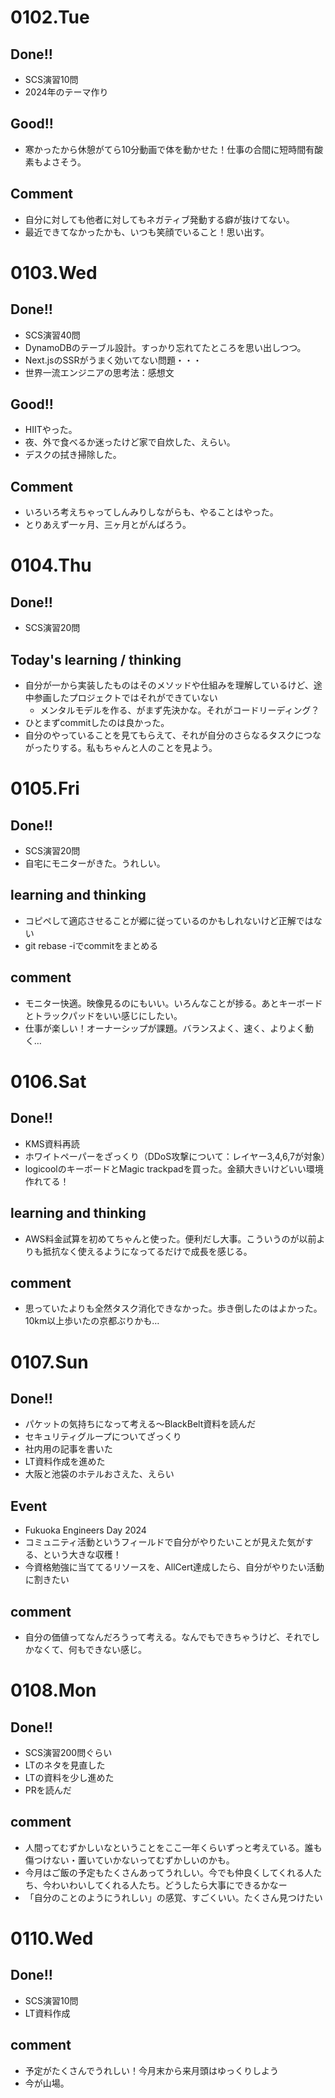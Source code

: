 # 0102.Tue
## Done!!
- SCS演習10問
- 2024年のテーマ作り

## Good!!
- 寒かったから休憩がてら10分動画で体を動かせた！仕事の合間に短時間有酸素もよさそう。

## Comment
- 自分に対しても他者に対してもネガティブ発動する癖が抜けてない。
- 最近できてなかったかも、いつも笑顔でいること！思い出す。

# 0103.Wed
## Done!!
- SCS演習40問
- DynamoDBのテーブル設計。すっかり忘れてたところを思い出しつつ。
- Next.jsのSSRがうまく効いてない問題・・・
- 世界一流エンジニアの思考法：感想文

## Good!!
- HIITやった。
- 夜、外で食べるか迷ったけど家で自炊した、えらい。
- デスクの拭き掃除した。

## Comment
- いろいろ考えちゃってしんみりしながらも、やることはやった。
- とりあえず一ヶ月、三ヶ月とがんばろう。

# 0104.Thu
## Done!!
- SCS演習20問

## Today's learning / thinking
- 自分が一から実装したものはそのメソッドや仕組みを理解しているけど、途中参画したプロジェクトではそれができていない
    - メンタルモデルを作る、がまず先決かな。それがコードリーディング？
- ひとまずcommitしたのは良かった。
- 自分のやっていることを見てもらえて、それが自分のさらなるタスクにつながったりする。私もちゃんと人のことを見よう。

# 0105.Fri
## Done!!
- SCS演習20問
- 自宅にモニターがきた。うれしい。

## learning and thinking
- コピペして適応させることが郷に従っているのかもしれないけど正解ではない
- git rebase -iでcommitをまとめる

## comment
- モニター快適。映像見るのにもいい。いろんなことが捗る。あとキーボードとトラックパッドをいい感じにしたい。
- 仕事が楽しい！オーナーシップが課題。バランスよく、速く、よりよく動く…

# 0106.Sat
## Done!!
- KMS資料再読
- ホワイトペーパーをざっくり（DDoS攻撃について：レイヤー3,4,6,7が対象）
- logicoolのキーボードとMagic trackpadを買った。金額大きいけどいい環境作れてる！

## learning and thinking
- AWS料金試算を初めてちゃんと使った。便利だし大事。こういうのが以前よりも抵抗なく使えるようになってるだけで成長を感じる。

## comment
- 思っていたよりも全然タスク消化できなかった。歩き倒したのはよかった。10km以上歩いたの京都ぶりかも…

# 0107.Sun
## Done!!
- パケットの気持ちになって考える〜BlackBelt資料を読んだ
- セキュリティグループについてざっくり
- 社内用の記事を書いた
- LT資料作成を進めた
- 大阪と池袋のホテルおさえた、えらい

## Event
- Fukuoka Engineers Day 2024
- コミュニティ活動というフィールドで自分がやりたいことが見えた気がする、という大きな収穫！
- 今資格勉強に当ててるリソースを、AllCert達成したら、自分がやりたい活動に割きたい

## comment
- 自分の価値ってなんだろうって考える。なんでもできちゃうけど、それでしかなくて、何もできない感じ。

# 0108.Mon
## Done!!
- SCS演習200問ぐらい
- LTのネタを見直した
- LTの資料を少し進めた
- PRを読んだ

## comment
- 人間ってむずかしいなということをここ一年くらいずっと考えている。誰も傷つけない・置いていかないってむずかしいのかも。
- 今月はご飯の予定もたくさんあってうれしい。今でも仲良くしてくれる人たち、今わいわいしてくれる人たち。どうしたら大事にできるかなー
- 「自分のことのようにうれしい」の感覚、すごくいい。たくさん見つけたい

# 0110.Wed
## Done!!
- SCS演習10問
- LT資料作成

## comment
- 予定がたくさんでうれしい！今月末から来月頭はゆっくりしよう
- 今が山場。
